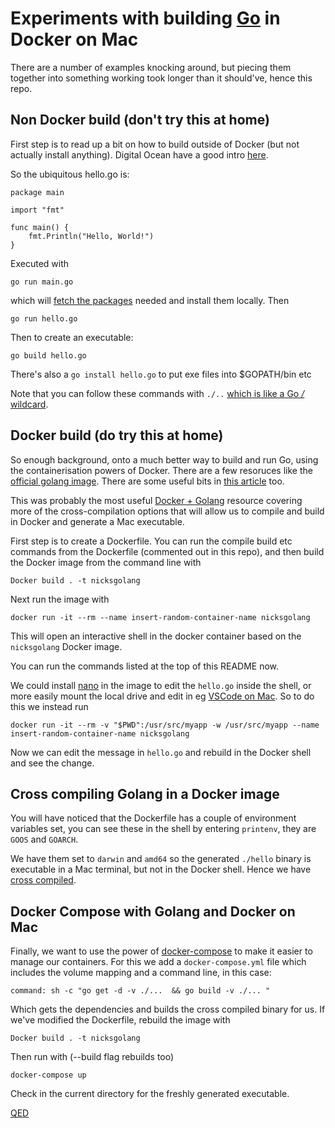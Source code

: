 # Experiments with building [Go](https://golang.org/) in Docker on Mac

There are a number of examples knocking around, but piecing them together into something working took longer than it should've, hence this repo.

## Non Docker build (don't try this at home)

First step is to read up a bit on how to build outside of Docker (but not actually install anything). Digital Ocean have a good intro [here](https://www.digitalocean.com/community/tutorials/how-to-build-and-install-go-programs).

So the ubiquitous hello.go is:

```
package main

import "fmt"

func main() {
    fmt.Println("Hello, World!")
}
```

Executed with

`go run main.go` 

which will [fetch the packages](https://golang.org/pkg/cmd/go/internal/get/) needed and install them locally. Then

`go run hello.go`

Then to create an executable:

`go build hello.go` 

There's also a `go install hello.go` to put exe files into $GOPATH/bin etc

Note that you can follow these commands with `./..` [which is like a Go */* wildcard](https://stackoverflow.com/questions/28031603/what-do-three-dots-mean-in-go-command-line-invocations).

## Docker build (do try this at home)

So enough background, onto a much better way to build and run Go, using the containerisation powers of Docker. There are a few resoruces like the [official golang image](https://hub.docker.com/_/gola). There are some useful bits in [this article](https://levelup.gitconnected.com/complete-guide-to-create-docker-container-for-your-golang-application-80f3fb59a15e) too.

This was probably the most useful [Docker + Golang](https://www.docker.com/blog/docker-golang/) resource covering more of the cross-compilation options that will allow us to compile and build in Docker and generate a Mac executable.

First step is to create a Dockerfile.
You can run the compile build etc commands from the Dockerfile (commented out in this repo), and then build the Docker image from the command line with

`Docker build . -t nicksgolang`

Next run the image with

`docker run -it --rm --name insert-random-container-name nicksgolang`

This will open an interactive shell in the docker container based on the `nicksgolang` Docker image.

You can run the commands listed at the top of this README now.

We could install [nano](https://www.nano-editor.org/) in the image to edit the `hello.go` inside the shell, or more easily mount the local drive and edit in eg [VSCode on Mac](https://code.visualstudio.com/download). So to do this we instead run

`docker run -it --rm -v "$PWD":/usr/src/myapp -w /usr/src/myapp --name insert-random-container-name nicksgolang`

Now we can edit the message in `hello.go` and rebuild in the Docker shell and see the change.

## Cross compiling Golang in a Docker image

You will have noticed that the Dockerfile has a couple of environment variables set, you can see these in the shell by entering `printenv`, they are `GOOS` and `GOARCH`.

We have them set to `darwin` and `amd64` so the generated `./hello` binary is executable in a Mac terminal, but not in the Docker shell. Hence we have [cross compiled](https://en.wikipedia.org/wiki/Cross_compiler). 

## Docker Compose with Golang and Docker on Mac

Finally, we want to use the power of [docker-compose](https://docs.docker.com/compose/) to make it easier to manage our containers. For this we add a `docker-compose.yml` file which includes the volume mapping and a command line, in this case:

`command: sh -c "go get -d -v ./...  && go build -v ./... "`

Which gets the dependencies and builds the cross compiled binary for us. If we've modified the Dockerfile, rebuild the image with 

`Docker build . -t nicksgolang`

Then run with (--build flag rebuilds too)

`docker-compose up `

Check in the current directory for the freshly generated executable.

[QED](https://en.wikipedia.org/wiki/Q.E.D.)